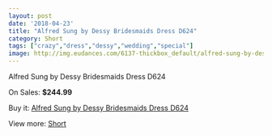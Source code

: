 ```yaml
---
layout: post
date: '2018-04-23'
title: "Alfred Sung by Dessy Bridesmaids Dress D624"
category: Short
tags: ["crazy","dress","dessy","wedding","special"]
image: http://img.eudances.com/6137-thickbox_default/alfred-sung-by-dessy-bridesmaids-dress-d624.jpg
---
```

Alfred Sung by Dessy Bridesmaids Dress D624

On Sales: **$244.99**
<a href="https://www.eudances.com/en/short/2193-alfred-sung-by-dessy-bridesmaids-dress-d624.html"><amp-img layout="responsive" width="600" height="600" src="//img.eudances.com/6137-thickbox_default/alfred-sung-by-dessy-bridesmaids-dress-d624.jpg" alt="Alfred Sung by Dessy Bridesmaids Dress D624 0" /></a>
<a href="https://www.eudances.com/en/short/2193-alfred-sung-by-dessy-bridesmaids-dress-d624.html"><amp-img layout="responsive" width="600" height="600" src="//img.eudances.com/6138-thickbox_default/alfred-sung-by-dessy-bridesmaids-dress-d624.jpg" alt="Alfred Sung by Dessy Bridesmaids Dress D624 1" /></a>

Buy it: [Alfred Sung by Dessy Bridesmaids Dress D624](https://www.eudances.com/en/short/2193-alfred-sung-by-dessy-bridesmaids-dress-d624.html "Alfred Sung by Dessy Bridesmaids Dress D624")

View more: [Short](https://www.eudances.com/en/25-short "Short")
